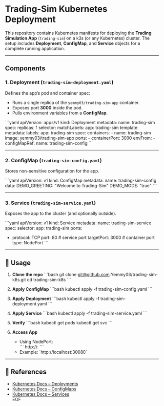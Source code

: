 # Trading-Sim Kubernetes Deployment

This repository contains Kubernetes manifests for deploying the **Trading Simulation App** (`trading-sim`) on a k3s (or any Kubernetes) cluster. The setup includes **Deployment**, **ConfigMap**, and **Service** objects for a complete running application.

---

## Components

### 1. Deployment (`trading-sim-deployment.yaml`)
Defines the app’s pod and container spec:
- Runs a single replica of the `yemmy03/trading-sim-app` container.
- Exposes port **3000** inside the pod.
- Pulls environment variables from a **ConfigMap**.

\`\`\`yaml
apiVersion: apps/v1
kind: Deployment
metadata:
  name: trading-sim
spec:
  replicas: 1
  selector:
    matchLabels:
      app: trading-sim
  template:
    metadata:
      labels:
        app: trading-sim
    spec:
      containers:
      - name: trading-sim
        image: yemmy03/trading-sim-app
        ports:
        - containerPort: 3000
        envFrom:
        - configMapRef:
            name: trading-sim-config
\`\`\`

---

### 2. ConfigMap (`trading-sim-config.yaml`)
Stores non-sensitive configuration for the app.

\`\`\`yaml
apiVersion: v1
kind: ConfigMap
metadata:
  name: trading-sim-config
data:
  DEMO_GREETING: "Welcome to Trading-Sim"
  DEMO_MODE: "true"
\`\`\`

---

### 3. Service (`trading-sim-service.yaml`)
Exposes the app to the cluster (and optionally outside).

\`\`\`yaml
apiVersion: v1
kind: Service
metadata:
  name: trading-sim-service
spec:
  selector:
    app: trading-sim
  ports:
  - protocol: TCP
    port: 80        # service port
    targetPort: 3000  # container port
  type: NodePort
\`\`\`

---

## 🚀 Usage

1. **Clone the repo**
   \`\`\`bash
   git clone git@github.com:Yemmy03/trading-sim-k8s.git
   cd trading-sim-k8s
   \`\`\`

2. **Apply ConfigMap**
   \`\`\`bash
   kubectl apply -f trading-sim-config.yaml
   \`\`\`

3. **Apply Deployment**
   \`\`\`bash
   kubectl apply -f trading-sim-deployment.yaml
   \`\`\`

4. **Apply Service**
   \`\`\`bash
   kubectl apply -f trading-sim-service.yaml
   \`\`\`

5. **Verify**
   \`\`\`bash
   kubectl get pods
   kubectl get svc
   \`\`\`

6. **Access App**
   - Using NodePort:  
     \`\`\`
     http://<node-ip>:<node-port>
     \`\`\`
   - Example: \`http://localhost:30080\`

---

## 📖 References
- [Kubernetes Docs – Deployments](https://kubernetes.io/docs/concepts/workloads/controllers/deployment/)  
- [Kubernetes Docs – ConfigMaps](https://kubernetes.io/docs/concepts/configuration/configmap/)  
- [Kubernetes Docs – Services](https://kubernetes.io/docs/concepts/services-networking/service/)  
EOF
